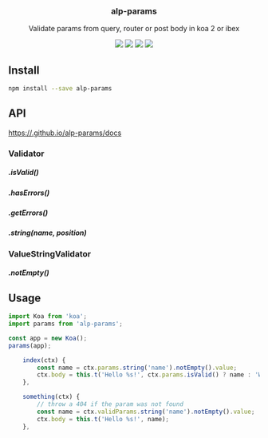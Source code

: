 <h3 align="center">
  alp-params
</h3>

<p align="center">
  Validate params from query, router or post body in koa 2 or ibex
</p>

<p align="center">
  <a href="https://npmjs.org/package/alp-params"><img src="https://img.shields.io/npm/v/alp-params.svg?style=flat-square"></a>
  <a href="https://circleci.com/gh/christophehurpeau/alp"><img src="https://img.shields.io/circleci/project/christophehurpeau/alp/master.svg?style=flat-square"></a>
  <a href="https://david-dm.org/christophehurpeau/alp?path=packages/alp-params"><img src="https://david-dm.org/christophehurpeau/alp.svg?path=packages/alp-params?style=flat-square"></a>
  <a href="https://codecov.io/gh/christophehurpeau/alp"><img src="https://img.shields.io/codecov/c/github/christophehurpeau/alp/master.svg?style=flat-square"></a>
</p>

## Install

```sh
npm install --save alp-params
```


## API

[https://.github.io/alp-params/docs](http://.github.io/alp-params/docs)


### Validator

##### .isValid()
##### .hasErrors()
##### .getErrors()
##### .string(name, position)

### ValueStringValidator

##### .notEmpty()

## Usage

```js
import Koa from 'koa';
import params from 'alp-params';

const app = new Koa();
params(app);
```

```js
    index(ctx) {
        const name = ctx.params.string('name').notEmpty().value;
        ctx.body = this.t('Hello %s!', ctx.params.isValid() ? name : 'World');
    },

    something(ctx) {
        // throw a 404 if the param was not found
        const name = ctx.validParams.string('name').notEmpty().value;
        ctx.body = this.t('Hello %s!', name);
    },
```
